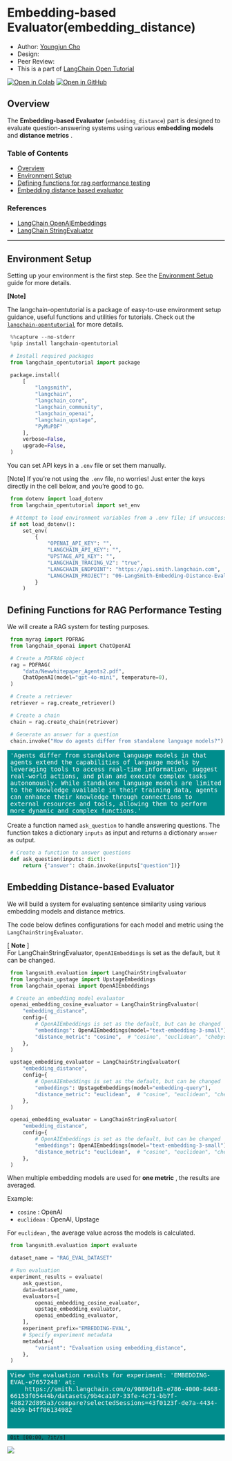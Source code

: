<style>
.custom {
    background-color: #008d8d;
    color: white;
    padding: 0.25em 0.5em 0.25em 0.5em;
    white-space: pre-wrap;       /* css-3 */
    white-space: -moz-pre-wrap;  /* Mozilla, since 1999 */
    white-space: -pre-wrap;      /* Opera 4-6 */
    white-space: -o-pre-wrap;    /* Opera 7 */
    word-wrap: break-word;
}

pre {
    background-color: #027c7c;
    padding-left: 0.5em;
}

</style>

# Embedding-based Evaluator(embedding_distance)

- Author: [Youngjun Cho](https://github.com/choincnp)
- Design: 
- Peer Review: 
- This is a part of [LangChain Open Tutorial](https://github.com/LangChain-OpenTutorial/LangChain-OpenTutorial)

[![Open in Colab](https://colab.research.google.com/assets/colab-badge.svg)](https://colab.research.google.com/github/LangChain-OpenTutorial/LangChain-OpenTutorial/blob/main/99-TEMPLATE/00-BASE-TEMPLATE-EXAMPLE.ipynb) [![Open in GitHub](https://img.shields.io/badge/Open%20in%20GitHub-181717?style=flat-square&logo=github&logoColor=white)](https://github.com/LangChain-OpenTutorial/LangChain-OpenTutorial/blob/main/99-TEMPLATE/00-BASE-TEMPLATE-EXAMPLE.ipynb)

## Overview

The **Embedding-based Evaluator** (`embedding_distance`) part is designed to evaluate question-answering systems using various **embedding models** and **distance metrics** .

### Table of Contents

- [Overview](#overview)
- [Environment Setup](#environment-setup)
- [Defining functions for rag performance testing](#defining-functions-for-rag-performance-testing)
- [Embedding distance based evaluator](#embedding-distance-based-evaluator)

### References

- [LangChain OpenAIEmbeddings](https://python.langchain.com/api_reference/openai/embeddings/langchain_openai.embeddings.base.OpenAIEmbeddings.html)
- [LangChain StringEvaluator](https://python.langchain.com/api_reference/langchain/evaluation/langchain.evaluation.schema.StringEvaluator.html)

----

## Environment Setup

Setting up your environment is the first step. See the [Environment Setup](https://wikidocs.net/257836) guide for more details.


**[Note]**

The langchain-opentutorial is a package of easy-to-use environment setup guidance, useful functions and utilities for tutorials.
Check out the  [`langchain-opentutorial`](https://github.com/LangChain-OpenTutorial/langchain-opentutorial-pypi) for more details.

```python
%%capture --no-stderr
%pip install langchain-opentutorial
```

```python
# Install required packages
from langchain_opentutorial import package

package.install(
    [
        "langsmith",
        "langchain",
        "langchain_core",
        "langchain_community",
        "langchain_openai",
        "langchain_upstage",
        "PyMuPDF"
    ],
    verbose=False,
    upgrade=False,
)
```

You can set API keys in a `.env` file or set them manually.

[Note] If you’re not using the `.env` file, no worries! Just enter the keys directly in the cell below, and you’re good to go.

```python
from dotenv import load_dotenv
from langchain_opentutorial import set_env

# Attempt to load environment variables from a .env file; if unsuccessful, set them manually.
if not load_dotenv():
    set_env(
        {
            "OPENAI_API_KEY": "",
            "LANGCHAIN_API_KEY": "",
            "UPSTAGE_API_KEY": "",
            "LANGCHAIN_TRACING_V2": "true",
            "LANGCHAIN_ENDPOINT": "https://api.smith.langchain.com",
            "LANGCHAIN_PROJECT": "06-LangSmith-Embedding-Distance-Evaluation",  # set the project name same as the title
        }
    )
```

## Defining Functions for RAG Performance Testing

We will create a RAG system for testing purposes.

```python
from myrag import PDFRAG
from langchain_openai import ChatOpenAI

# Create a PDFRAG object
rag = PDFRAG(
    "data/Newwhitepaper_Agents2.pdf",
    ChatOpenAI(model="gpt-4o-mini", temperature=0),
)

# Create a retriever
retriever = rag.create_retriever()

# Create a chain
chain = rag.create_chain(retriever)

# Generate an answer for a question
chain.invoke("How do agents differ from standalone language models?")
```




<pre class="custom">'Agents differ from standalone language models in that agents extend the capabilities of language models by leveraging tools to access real-time information, suggest real-world actions, and plan and execute complex tasks autonomously. While standalone language models are limited to the knowledge available in their training data, agents can enhance their knowledge through connections to external resources and tools, allowing them to perform more dynamic and complex functions.'</pre>



Create a function named `ask_question` to handle answering questions. The function takes a dictionary `inputs` as input and returns a dictionary `answer` as output.

```python
# Create a function to answer questions
def ask_question(inputs: dict):
    return {"answer": chain.invoke(inputs["question"])}
```

## Embedding Distance-based Evaluator

We will build a system for evaluating sentence similarity using various embedding models and distance metrics. 

The code below defines configurations for each model and metric using the `LangChainStringEvaluator`.

[ **Note** ]  
For LangChainStringEvaluator, `OpenAIEmbeddings` is set as the default, but it can be changed.

```python
from langsmith.evaluation import LangChainStringEvaluator
from langchain_upstage import UpstageEmbeddings
from langchain_openai import OpenAIEmbeddings

# Create an embedding model evaluator
openai_embedding_cosine_evaluator = LangChainStringEvaluator(
    "embedding_distance",
    config={
        # OpenAIEmbeddings is set as the default, but can be changed
        "embeddings": OpenAIEmbeddings(model="text-embedding-3-small"),
        "distance_metric": "cosine",  # "cosine", "euclidean", "chebyshev", "hamming", and "manhattan"
    },
)

upstage_embedding_evaluator = LangChainStringEvaluator(
    "embedding_distance",
    config={
        # OpenAIEmbeddings is set as the default, but can be changed
        "embeddings": UpstageEmbeddings(model="embedding-query"),
        "distance_metric": "euclidean",  # "cosine", "euclidean", "chebyshev", "hamming", and "manhattan"
    },
)

openai_embedding_evaluator = LangChainStringEvaluator(
    "embedding_distance",
    config={
        # OpenAIEmbeddings is set as the default, but can be changed
        "embeddings": OpenAIEmbeddings(model="text-embedding-3-small"),
        "distance_metric": "euclidean",  # "cosine", "euclidean", "chebyshev", "hamming", and "manhattan"
    },
)
```

When multiple embedding models are used for **one metric** , the results are averaged.

Example:
- `cosine` : OpenAI
- `euclidean` : OpenAI, Upstage

For `euclidean` , the average value across the models is calculated.

```python
from langsmith.evaluation import evaluate

dataset_name = "RAG_EVAL_DATASET"

# Run evaluation
experiment_results = evaluate(
    ask_question,
    data=dataset_name,
    evaluators=[
        openai_embedding_cosine_evaluator,
        upstage_embedding_evaluator,
        openai_embedding_evaluator,
    ],
    experiment_prefix="EMBEDDING-EVAL",
    # Specify experiment metadata
    metadata={
        "variant": "Evaluation using embedding_distance",
    },
)
```

<pre class="custom">View the evaluation results for experiment: 'EMBEDDING-EVAL-e7657248' at:
    https://smith.langchain.com/o/9089d1d3-e786-4000-8468-66153f05444b/datasets/9b4ca107-33fe-4c71-bb7f-488272d895a3/compare?selectedSessions=43f0123f-de7a-4434-ab59-b4ff06134982
    
    
</pre>


    0it [00:00, ?it/s]


![](./assets/06-langSmith-embedding-distance-evaluation-01.png)
